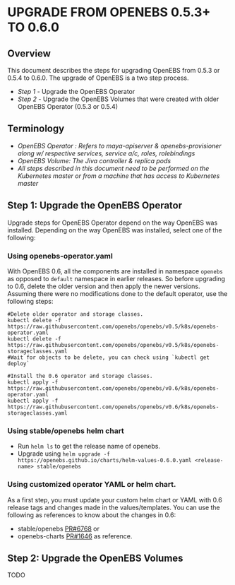 # UPGRADE FROM OPENEBS 0.5.3+ TO 0.6.0

## Overview

This document describes the steps for upgrading OpenEBS from 0.5.3 or 0.5.4 to 0.6.0. The upgrade of OpenEBS is a two step process. 
- *Step 1* - Upgrade the OpenEBS Operator 
- *Step 2* - Upgrade the OpenEBS Volumes that were created with older OpenEBS Operator (0.5.3 or 0.5.4)

## Terminology
- *OpenEBS Operator : Refers to maya-apiserver & openebs-provisioner along w/ respective services, service a/c, roles, rolebindings*
- *OpenEBS Volume: The Jiva controller & replica pods*
- *All steps described in this document need to be performed on the Kubernetes master or from a machine that has access to Kubernetes master*

## Step 1: Upgrade the OpenEBS Operator

Upgrade steps for OpenEBS Operator depend on the way OpenEBS was installed. Depending on the way OpenEBS was installed, select one of the following:

### Using openebs-operator.yaml 
With OpenEBS 0.6, all the components are installed in namespace `openebs` as opposed to `default` namespace in earlier releases. So before upgrading to 0.6, delete the older version and then apply the newer versions. Assuming there were no modifications done to the default operator, use the following steps:
```
#Delete older operator and storage classes.
kubectl delete -f https://raw.githubusercontent.com/openebs/openebs/v0.5/k8s/openebs-operator.yaml
kubectl delete -f https://raw.githubusercontent.com/openebs/openebs/v0.5/k8s/openebs-storageclasses.yaml
#Wait for objects to be delete, you can check using `kubectl get deploy`

#Install the 0.6 operator and storage classes.
kubectl apply -f https://raw.githubusercontent.com/openebs/openebs/v0.6/k8s/openebs-operator.yaml
kubectl apply -f https://raw.githubusercontent.com/openebs/openebs/v0.6/k8s/openebs-storageclasses.yaml
```

### Using stable/openebs helm chart
- Run `helm ls` to get the release name of openebs. 
- Upgrade using `helm upgrade -f https://openebs.github.io/charts/helm-values-0.6.0.yaml <release-name> stable/openebs`

### Using customized operator YAML or helm chart.
As a first step, you must update your custom helm chart or YAML with 0.6 release tags and changes made in the values/templates. You can use the following as references to know about the changes in 0.6: 
- stable/openebs [PR#6768](https://github.com/helm/charts/pull/6768) or 
- openebs-charts [PR#1646](https://github.com/openebs/openebs/pull/1646) as reference.

## Step 2: Upgrade the OpenEBS Volumes

TODO
